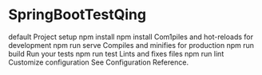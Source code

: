 # SpringBootTestQing
default
Project setup
npm install
npm install
Com1piles and hot-reloads for development
npm run serve
Compiles and minifies for production
npm run build
Run your tests
npm run test
Lints and fixes files
npm run lint
Customize configuration
See Configuration Reference.
